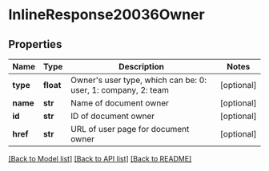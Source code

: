 # InlineResponse20036Owner

## Properties
Name | Type | Description | Notes
------------ | ------------- | ------------- | -------------
**type** | **float** | Owner&#39;s user type, which can be: 0: user, 1: company, 2: team | [optional] 
**name** | **str** | Name of document owner | [optional] 
**id** | **str** | ID of document owner | [optional] 
**href** | **str** | URL of user page for document owner | [optional] 

[[Back to Model list]](../README.md#documentation-for-models) [[Back to API list]](../README.md#documentation-for-api-endpoints) [[Back to README]](../README.md)


